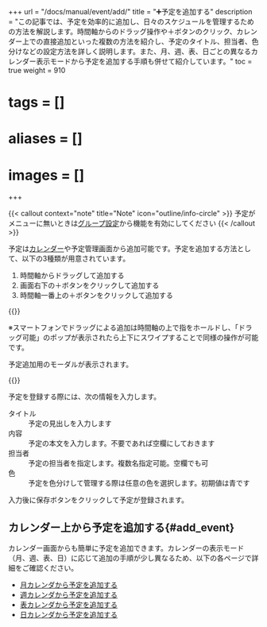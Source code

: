 +++
url = "/docs/manual/event/add/"
title = "➕予定を追加する"
description = "この記事では、予定を効率的に追加し、日々のスケジュールを管理するための方法を解説します。時間軸からのドラッグ操作や＋ボタンのクリック、カレンダー上での直接追加といった複数の方法を紹介し、予定のタイトル、担当者、色分けなどの設定方法を詳しく説明します。また、月、週、表、日ごとの異なるカレンダー表示モードから予定を追加する手順も併せて紹介しています。"
toc = true
weight = 910
# tags = []
# aliases = []
# images = []
+++

{{< callout context="note" title="Note" icon="outline/info-circle" >}}
予定がメニューに無いときは[グループ設定](/docs/manual/initial-setting/setting-group/#optionalFunction)から機能を有効にしてください
{{< /callout >}}

予定は[カレンダー](/docs/manual/calendar/_about/)や予定管理画面から追加可能です。予定を追加する方法として、以下の3種類が用意されています。

1. 時間軸からドラッグして追加する
2. 画面右下の＋ボタンをクリックして追加する
3. 時間軸一番上の＋ボタンをクリックして追加する

{{<icatch filename="add-event" msg="予定の追加方法はドラッグや＋ボタンなど何種類か用意されています" alice="ok">}}

※スマートフォンでドラッグによる追加は時間軸の上で指をホールドし、「ドラッグ可能」のポップが表示されたら上下にスワイプすることで同様の操作が可能です。

予定追加用のモーダルが表示されます。

{{<icatch filename="input-event" msg="予定登録画面ではタイトルや担当者、時刻などを設定します">}}

予定を登録する際には、次の情報を入力します。

<dl class="basic">
<dt>タイトル</dt>
<dd>予定の見出しを入力します</dd>
<dt>内容</dt>
<dd>予定の本文を入力します。不要であれば空欄にしておきます</dd>
<dt>担当者</dt>
<dd>予定の担当者を指定します。複数名指定可能。空欄でも可</dd>
<dt>色</dt>
<dd>予定を色分けして管理する際は任意の色を選択します。初期値は青です</dd>
</dl>

入力後に保存ボタンをクリックして予定が登録されます。

## カレンダー上から予定を追加する{#add_event}

カレンダー画面からも簡単に予定を追加できます。カレンダーの表示モード（月、週、表、日）に応じて追加の手順が少し異なるため、以下の各ページで詳細をご確認ください。

- [月カレンダから予定を追加する](/docs/manual/calendar/monthly/#add_event)
- [週カレンダから予定を追加する](/docs/manual/calendar/weekly/#add_event)
- [表カレンダから予定を追加する](/docs/manual/calendar/table/#add_event)
- [日カレンダから予定を追加する](/docs/manual/calendar/dayly/#add_event)
